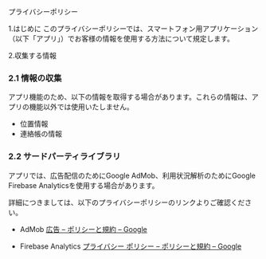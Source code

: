 プライバシーポリシー

1.はじめに
このプライバシーポリシーでは、スマートフォン用アプリケーション（以下「アプリ」）でお客様の情報を使用する方法について規定します。

2.収集する情報

### 2.1 情報の収集

アプリ機能のため、以下の情報を取得する場合があります。これらの情報は、アプリの機能以外では使用いたしません。

* 位置情報 
* 連絡帳の情報


### 2.2 サードパーティライブラリ

アプリでは、広告配信のためにGoogle AdMob、利用状況解析のためにGoogle Firebase Analyticsを使用する場合があります。

詳細につきましては、以下のプライバシーポリシーのリンクよりご確認ください。

* AdMob [広告 – ポリシーと規約 – Google](https://policies.google.com/technologies/ads?hl=ja)

* Firebase Analytics [プライバシー ポリシー – ポリシーと規約 – Google](https://policies.google.com/privacy?hl=ja%EF%BB%BF)
